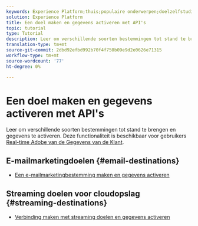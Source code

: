 ```yaml
---
keywords: Experience Platform;thuis;populaire onderwerpen;doelzelfstudie
solution: Experience Platform
title: Een doel maken en gegevens activeren met API's
topic: tutorial
type: Tutorial
description: Leer om verschillende soorten bestemmingen tot stand te brengen en gegevens te activeren.
translation-type: tm+mt
source-git-commit: 2dbd92efbd992b70f4f750b09e9d2e0626e71315
workflow-type: tm+mt
source-wordcount: '77'
ht-degree: 0%

---
```



# Een doel maken en gegevens activeren met API&#39;s

Leer om verschillende soorten bestemmingen tot stand te brengen en gegevens te activeren. Deze functionaliteit is beschikbaar voor gebruikers [Real-time Adobe van de Gegevens van de Klant](../rtcdp/overview.md).

## E-mailmarketingdoelen {#email-destinations}

* [Een e-mailmarketingbestemming maken en gegevens activeren](../destinations/api/email-marketing.md)

## Streaming doelen voor cloudopslag {#streaming-destinations}

* [Verbinding maken met streaming doelen en gegevens activeren](../destinations/api/streaming-destinations.md)